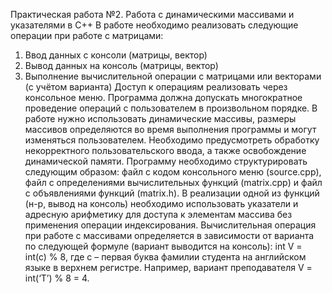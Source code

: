 Практическая работа №2. Работа с динамическими массивами и указателями в C++
В работе необходимо реализовать следующие операции при работе с матрицами:
1. Ввод данных с консоли (матрицы, вектор)
2. Вывод данных на консоль (матрицы, вектор)
3. Выполнение вычислительной операции с матрицами или векторами (с учётом варианта)
Доступ к операциям реализовать через консольное меню. Программа должна допускать
многократное проведение операций с пользователем в произвольном порядке. В работе нужно
использовать динамические массивы, размеры массивов определяются во время выполнения
программы и могут изменяться пользователем. Необходимо предусмотреть обработку
некорректного пользовательского ввода, а также освобождение динамической памяти.
Программу необходимо структурировать следующим образом: файл с кодом консольного меню
(source.cpp), файл с определениями вычислительных функций (matrix.cpp) и файл с объявлениями
функций (matrix.h).
В реализации одной из функций (н-р, вывод на консоль) необходимо использовать указатели и
адресную арифметику для доступа к элементам массива без применения операции
индексирования.
Вычислительная операция при работе с массивами определяется в зависимости от варианта по
следующей формуле (вариант выводится на консоль):
int V = int(c) % 8, где с – первая буква фамилии студента на английском языке в верхнем регистре.
Например, вариант преподавателя V = int(‘T’) % 8 = 4.